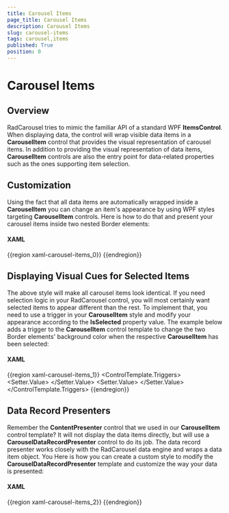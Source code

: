 ```yaml
---
title: Carousel Items
page_title: Carousel Items
description: Carousel Items
slug: carousel-items
tags: carousel,items
published: True
position: 0
---
```


# Carousel Items

## Overview

RadCarousel tries to mimic the familiar API of a standard WPF __ItemsControl__. When displaying data, the control will wrap visible data items in a __CarouselItem__ control that provides the visual representation of carousel items. In addition to providing the visual representation of data items, __CarouselItem__ controls are also the entry point for data-related properties such as the ones supporting item selection.

## Customization

Using the fact that all data items are automatically wrapped inside a __CarouselItem__ you can change an item's appearance by using WPF styles targeting __CarouselItem__ controls. Here is how to do that and present your carousel items inside two nested Border elements:

#### __XAML__

{{region xaml-carousel-items_0}}
	<Style TargetType="{x:Type telerik:CarouselItem}">
	  <Setter Property="Template" >
	    <Setter.Value>
	      <ControlTemplate TargetType="{x:Type telerik:CarouselItem}">
	        <Border >
	          <Border x:Name="CarouselItemMainBorder"
	                  ClipToBounds="False" Height="175" Width="150" RenderTransformOrigin="0.5, 1"
	                  Opacity="{Binding RelativeSource={RelativeSource TemplatedParent}, Path=ReflectionSettings.Opacity}"
	                  Visibility="{Binding RelativeSource={RelativeSource TemplatedParent}, Path=ReflectionSettings.Visibility}"
	                  BorderBrush="#FF91B3FF" BorderThickness="1,1,1,1" CornerRadius="5,5,5,5" SnapsToDevicePixels="True">
	            <Border.Background>
	              <LinearGradientBrush EndPoint="108,472" StartPoint="108,23" MappingMode="Absolute">
	                <GradientStop Color="#FF2C3A68" Offset="0"/>
	                <GradientStop Color="#FF000000" Offset="1"/>
	                <GradientStop Color="#FF0F224C" Offset="0.045"/>
	                <GradientStop Color="#FF000000" Offset="0.0451"/>
	              </LinearGradientBrush>
	            </Border.Background>
	            <Border Opacity="1" BorderBrush="#3F000000" BorderThickness="1,1,1,1" CornerRadius="5,5,5,5" Margin="10,10,10,10" x:Name="CarouselItemInnerBorder" SnapsToDevicePixels="True">
	              <Border.Background>
	                <LinearGradientBrush EndPoint="101,462" StartPoint="101,13" MappingMode="Absolute">
	                  <GradientStop Color="#FF2C3A68" Offset="0"/>
	                  <GradientStop Color="#FF000000" Offset="1"/>
	                  <GradientStop Color="#FF0F224C" Offset="0.045"/>
	                  <GradientStop Color="#FF000000" Offset="0.0451"/>
	                </LinearGradientBrush>
	              </Border.Background>
	              <!-- The ContentPresenter below will display the CarouselItem data -->
	              <ContentPresenter IsHitTestVisible="True" />
	            </Border>
	          </Border>
	        </Border>
	      </ControlTemplate>
	    </Setter.Value>
	  </Setter>
	</Style>
{{endregion}}



## Displaying Visual Cues for Selected Items

The above style will make all carousel items look identical. If you need selection logic in your RadCarousel control, you will most certainly want selected items to appear different than the rest. To implement that, you need to use a trigger in your __CarouselItem__ style and modify your appearance according to the __IsSelected__ property value. The example below adds a trigger to the __CarouselItem__ control template to change the two Border elements' background color when the respective __CarouselItem__ has been selected:

#### __XAML__

{{region xaml-carousel-items_1}}
	<ControlTemplate.Triggers>
	  <Trigger Property="IsSelected" Value="True" >
	    <Setter TargetName="CarouselItemMainBorder" Property="Background">
	      <Setter.Value>
	        <LinearGradientBrush EndPoint="108,472" StartPoint="108,23" MappingMode="Absolute">
	          <GradientStop Color="#FF344B97" Offset="0"/>
	          <GradientStop Color="#FF000000" Offset="1"/>
	          <GradientStop Color="#FF233F7E" Offset="0.045"/>
	          <GradientStop Color="#FF000000" Offset="0.0451"/>
	        </LinearGradientBrush>
	      </Setter.Value>
	    </Setter>
	    <Setter TargetName="CarouselItemInnerBorder" Property="Background">
	      <Setter.Value>
	        <LinearGradientBrush  EndPoint="101,462" StartPoint="101,13" MappingMode="Absolute">
	          <GradientStop Color="#FF344B97" Offset="0"/>
	          <GradientStop Color="#FF000000" Offset="1"/>
	          <GradientStop Color="#FF233F7E" Offset="0.045"/>
	          <GradientStop Color="#FF000000" Offset="0.0451"/>
	        </LinearGradientBrush>
	      </Setter.Value>
	    </Setter>
	  </Trigger>
	</ControlTemplate.Triggers>
{{endregion}}



##  Data Record Presenters

Remember the __ContentPresenter__ control that we used in our __CarouselItem__ control template? It will not display the data items directly, but will use a __CarouselDataRecordPresenter__ control to do its job. The data record presenter works closely with the RadCarousel data engine and wraps a data item object. You Here is how you can create a custom style to modify the __CarouselDataRecordPresenter__ template and customize the way your data is presented:

#### __XAML__

{{region xaml-carousel-items_2}}
	<Style TargetType="{x:Type telerik:CarouselDataRecordPresenter}">
	  <Setter Property="Template">
	    <Setter.Value>
	      <ControlTemplate TargetType="{x:Type telerik:CarouselDataRecordPresenter}">
	        <Grid IsHitTestVisible="False" HorizontalAlignment="Stretch" VerticalAlignment="Stretch">
	          <Grid.RowDefinitions>
	            <RowDefinition Height="30" />
	            <RowDefinition Height="100" />
	            <RowDefinition Height="Auto" />
	          </Grid.RowDefinitions>
	          <StackPanel Grid.Row="0" Orientation="Horizontal" VerticalAlignment="Center" >
	            <Label Content="{Binding Path=[FirstName]}" Foreground="#ff8FB3FF" FontSize="12" />
	            <Label  Content="{Binding Path=[LastName]}" Foreground="#ff8FB3FF" FontSize="12" />
	          </StackPanel>
	          <Rectangle Grid.Row="1" RadiusX="3" RadiusY="3" Width="110" Height="80">
	            <Rectangle.Fill>
	              <ImageBrush x:Name="brush" ImageSource="{Binding Path=[Picture]}"/>
	            </Rectangle.Fill>
	          </Rectangle>
	          <StackPanel Grid.Row="2"  Orientation="Horizontal" VerticalAlignment="Center">
	            <Label Content="Phone: " Foreground="#ff8FB3FF" FontSize="12"/>
	            <Label Content="{Binding Path=[Phone]}" FontSize="12" Foreground="#ff8FB3FF"/>
	          </StackPanel>
	        </Grid>
	      </ControlTemplate>
	    </Setter.Value>
	  </Setter>
	</Style>
{{endregion}}


